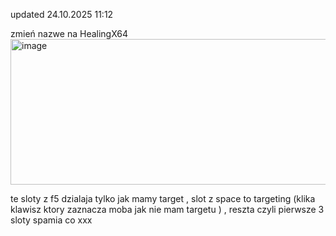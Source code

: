 updated 24.10.2025  11:12





zmień nazwe na HealingX64
<img width="560" height="233" alt="image" src="https://github.com/user-attachments/assets/e18905cd-58b0-42bc-8a90-6550a09914ca" />


te sloty z f5 dzialaja tylko jak mamy target , slot z space to targeting (klika klawisz ktory zaznacza moba jak nie mam targetu ) , reszta czyli pierwsze 3 sloty spamia co xxx
